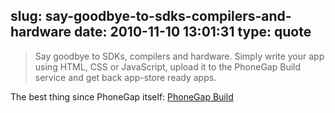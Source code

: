 slug: say-goodbye-to-sdks-compilers-and-hardware
date: 2010-11-10 13:01:31
type: quote
---

> Say goodbye to SDKs, compilers and hardware. Simply write your app using HTML, CSS or JavaScript, upload it to the PhoneGap Build service and get back app-store ready apps.

The best thing since PhoneGap itself: [PhoneGap Build](http://build.phonegap.com/)
